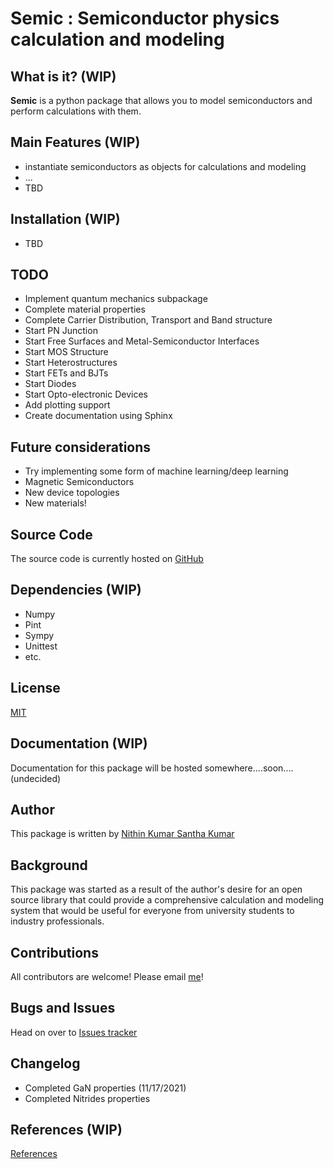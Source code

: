 

# Semic : Semiconductor physics calculation and modeling

## What is it? (WIP)

**Semic** is a python package that allows you to model semiconductors and perform calculations with them.

## Main Features (WIP)

   - instantiate semiconductors as objects for calculations and modeling
   - ...
   - TBD

## Installation (WIP)

   - TBD

## TODO

   - Implement quantum mechanics subpackage
   - Complete material properties
   - Complete Carrier Distribution, Transport and Band structure
   - Start PN Junction
   - Start Free Surfaces and Metal-Semiconductor Interfaces
   - Start MOS Structure
   - Start Heterostructures
   - Start FETs and BJTs
   - Start Diodes
   - Start Opto-electronic Devices
   - Add plotting support
   - Create documentation using Sphinx

## Future considerations

   - Try implementing some form of machine learning/deep learning
   - Magnetic Semiconductors
   - New device topologies
   - New materials!

## Source Code

The source code is currently hosted on [GitHub](https://github.com/nkskumar/semic)

## Dependencies (WIP)

   - Numpy
   - Pint
   - Sympy
   - Unittest
   - etc.

## License

[MIT](LICENSE)

## Documentation (WIP)

Documentation for this package will be hosted somewhere....soon....(undecided)

## Author

This package is written by [Nithin Kumar Santha Kumar](https://twitter.com/nithin_ksk)

## Background

This package was started as a result of the author's desire for an open source library that could provide a comprehensive calculation and modeling system that would be useful for everyone from university students to industry professionals.

## Contributions

All contributors are welcome! Please email [me](mailto:nithinkumar.santhakumar@utdallas.edu)!

## Bugs and Issues

Head on over to [Issues tracker](https://github.com/nkskumar/semic/issues)

## Changelog

   - Completed GaN properties (11/17/2021)
   - Completed Nitrides properties

## References (WIP)

[References](REFERENCES.md)
